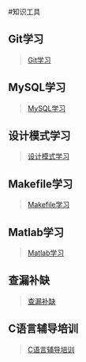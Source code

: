 #知识工具

## Git学习

> [Git学习](01Git学习.md)

## MySQL学习

> [MySQL学习](./Database/index.md)

## 设计模式学习

> [设计模式学习](./03设计模式/index.md )

## Makefile学习

> [Makefile学习](02Makefile.md )

## Matlab学习

> [Matlab学习](./Matlab/index.md)

## 查漏补缺

> [查漏补缺](./Fix/index.md)

## C语言辅导培训

> [C语言辅导培训](./大二C语言加强培训/index.md)
